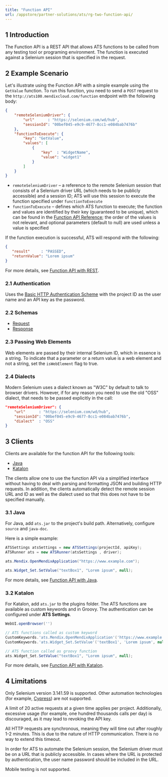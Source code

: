 ```yaml
---
title: "Function API"
url: /appstore/partner-solutions/ats/rg-two-function-api/
---
```


## 1 Introduction

The Function API is a REST API that allows ATS functions to be called from any testing tool or programing environment. The function is executed against a Selenium session that is specified in the request.

## 2 Example Scenario

Let's illustrate using the Function API with a simple example using the `GetValue` function. To run this function, you need to send a `POST` request to the `http://ats100.mendixcloud.com/function` endpoint with the following body:

```json
{
    "remoteSeleniumDriver": {
        "url"      : "https://selenium.com/wd/hub",
        "sessionId": "00bef045-e9c9-4677-8cc1-e084bab7476b"
    },
    "functionToExecute": {
        "key": "GetValue",
        "values": [
            {
                "key"  : "WidgetName",
                "value": "widget1"
            }
        ]
    }
}
```

* `remoteSeleniumDriver` – a reference to the remote Selenium session that consists of a Selenium driver URL (which needs to be publicly accessible) and a session ID; ATS will use this session to execute the function specified under `functionToExecute`
* `functionToExecute` – defines which ATS function to execute; the function and values are identified by their key (guaranteed to be unique), which can be found in the [Function API Reference](/appstore/partner-solutions/ats/rg-two-function-api-reference/); the order of the values is not relevant, and optional parameters (default to null) are used unless a value is specified

If the function execution is successful, ATS will respond with the following:

```json
{
   "result"     : "PASSED",
   "returnValue": "Lorem ipsum"
}
```

For more details, see [Function API with REST](/appstore/partner-solutions/ats/ov-function-api-rest/).

### 2.1 Authentication

Uses the [Basic HTTP Authentication Scheme](https://tools.ietf.org/html/rfc7617) with the project ID as the user name and an API key as the password. 

### 2.2 Schemas

* [Request](/attachments/appstore/partner-solutions/ats/rg-ats/v2/rg-two-function-api/functions_api_request.schema.json)
* [Response](/attachments/appstore/partner-solutions/ats/rg-ats/v2/rg-two-function-api/functions_api_response.schema.json)

### 2.3 Passing Web Elements

Web elements are passed by their internal Selenium ID, which in essence is a string. To indicate that a parameter or a return value is a web element and not a string, set the `isWebElement` flag to true.

### 2.4 Dialects

Modern Selenium uses a dialect known as "W3C" by default to talk to browser drivers. However, if for any reason you need to use the old "OSS" dialect, that needs to be passed explicitly in the call:

```json
"remoteSeleniumDriver": {
    "url"      : "https://selenium.com/wd/hub",
    "sessionId": "00bef045-e9c9-4677-8cc1-e084bab7476b",
    "dialect"  : "OSS"
}
```

## 3 Clients

Clients are available for the function API for the following tools:

* [Java](/appstore/partner-solutions/ats/ov-function-api-java/)
* [Katalon](/appstore/partner-solutions/ats/ov-function-api-katalon/)

The clients allow one to use the function API via a simplified interface without having to deal with parsing and formatting JSON and building HTTP requests. In addition, the clients automatically detect the remote session URL and ID as well as the dialect used so that this does not have to be specified manually.

### 3.1 Java

For Java, add `ats.jar` to the project's build path. Alternatively, configure `source` and `java-doc`.

Here is a simple example:

```java
ATSSettings atsSettings = new ATSSettings(projectId, apiKey);
ATSRunner ats = new ATSRunner(atsSettings , driver);

ats.Mendix.OpenMendixApplication("https://www.example.com");

ats.Widget_Set.SetValue("textBox1", "Lorem ipsum", null);

```

For more details, see [Function API with Java](/appstore/partner-solutions/ats/ov-function-api-java/).

### 3.2 Katalon

For Katalon, add `ats.jar` to the plugins folder. The ATS functions are available as custom keywords and in Groovy. The authentication can be configured under **ATS Settings**.

```groovy
WebUI.openBrowser('')

// ATS functions called as custom keyword
CustomKeywords.'ats.Mendix.OpenMendixApplication'('https://www.example.com')
CustomKeywords.'ats.Widget_Set.SetValue'('textBox1', 'Lorem ipsum', null)

// ATS function called as groovy function
ats.Widget_Set.SetValue("textBox1", "Lorem ipsum", null);
```

For more details, see [Function API with Katalon](/appstore/partner-solutions/ats/ov-function-api-katalon/).

## 4 Limitations

Only Selenium version 3.141.59 is supported. Other automation technologies (for example, [Cypress](https://www.cypress.io/)) are not supported. 

A limit of 20 active requests at a given time applies per project. Additionally, excessive usage (for example, one hundred thousands calls per day) is discouraged, as it may lead to revoking the API key.

All HTTP requests are synchronous, meaning they will time out after roughly 1-2 minutes. This is due to the nature of HTTP communication. There is no way to extend this timeout.

In order for ATS to automate the Selenium session, the Selenium driver must be on a URL that is publicly accessible. In cases where the URL is protected by authentication, the user name password should be included in the URL.

Mobile testing is not supported.
